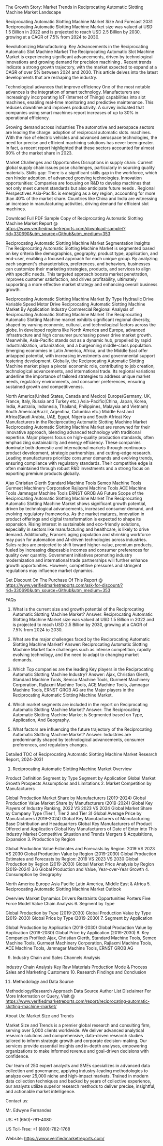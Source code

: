 The Growth Story: Market Trends in Reciprocating Automatic Slotting Machine Market Landscape


Reciprocating Automatic Slotting Machine Market Size And Forecast 2031
Reciprocating Automatic Slotting Machine Market size was valued at USD 1.5 Billion in 2022 and is projected to reach USD 2.5 Billion by 2030, growing at a CAGR of 7.5% from 2024 to 2030.

Revolutionizing Manufacturing: Key Advancements in the Reciprocating Automatic Slot Machine Market
The Reciprocating Automatic Slot Machine Market is experiencing significant advancements, driven by technological innovations and growing demand for precision machining . Recent trends indicate a strong growth trajectory, with the market expected to expand at a CAGR of over 5% between 2024 and 2030. This article delves into the latest developments that are reshaping the industry.

Technological advances that improve efficiency
One of the most notable advances is the integration of smart technology. Manufacturers are increasingly incorporating IoT (Internet of Things) capabilities into slot machines, enabling real-time monitoring and predictive maintenance. This reduces downtime and improves productivity. A survey indicated that companies using smart machines report increases of up to 30% in operational efficiency.

Growing demand across industries
The automotive and aerospace sectors are leading the charge. adoption of reciprocal automatic slots. machines. With the rise of electric vehicles and advanced aerospace technologies, the need for precise and efficient machining solutions has never been greater. In fact, a recent report highlighted that these sectors accounted for almost 60% of the market share in 2023.

Market Challenges and Opportunities
Disruptions in supply chain: Current global supply chain issues pose challenges, particularly in sourcing quality materials.
Skills gap: There is a significant skills gap in the workforce, which can hinder adoption. of advanced grooving technologies.
Innovation opportunities: Companies are focusing on R&D to develop machines that not only meet current standards but also anticipate future needs .
Regional Perspectives
Asia-Pacific is emerging as a key region, accounting for more than 40% of the market share. Countries like China and India are witnessing an increase in manufacturing activities, driving demand for efficient slot machines.

Download Full PDF Sample Copy of Reciprocating Automatic Slotting Machine Market Report @ https://www.verifiedmarketreports.com/download-sample/?rid=330690&utm_source=Github&utm_medium=353

Reciprocating Automatic Slotting Machine Market Segmentation Insights
The Reciprocating Automatic Slotting Machine Market is segmented based on key criteria like demographics, geography, product type, application, and end-user, enabling a focused approach for each unique group. By analyzing each segment's characteristics, preferences, and behaviors, businesses can customize their marketing strategies, products, and services to align with specific needs. This targeted approach boosts market penetration, improves customer satisfaction, and drives profitability, ultimately supporting a more effective market strategy and enhancing overall business growth.

Reciprocating Automatic Slotting Machine Market By Type
Hydraulic Drive
Variable Speed Motor Drive
Reciprocating Automatic Slotting Machine Market By Application
Industry
Commercial
Regional Analysis of Reciprocating Automatic Slotting Machine Market
The Reciprocating Automatic Slotting Machine market exhibits significant regional diversity, shaped by varying economic, cultural, and technological factors across the globe. In developed regions like North America and Europe, advanced infrastructure and high consumer purchasing power drive market growth. Meanwhile, Asia-Pacific stands out as a dynamic hub, propelled by rapid industrialization, urbanization, and a burgeoning middle-class population. Emerging economies in Latin America, Africa, and the Middle East offer untapped potential, with increasing investments and governmental support fostering development. Globally, the Reciprocating Automatic Slotting Machine market plays a pivotal economic role, contributing to job creation, technological advancements, and international trade. Its regional variations underline the importance of tailored strategies to address unique market needs, regulatory environments, and consumer preferences, ensuring sustained growth and competitiveness.

North America(United States, Canada and Mexico)
Europe(Germany, UK, France, Italy, Russia and Turkey etc.)
Asia-Pacific(China, Japan, Korea, India, Australia, Indonesia, Thailand, Philippines, Malaysia and Vietnam)
South America(Brazil, Argentina, Columbia etc.)
Middle East and Africa(Saudi Arabia, UAE, Egypt, Nigeria and South Africa)
Key Manufacturers in the Reciprocating Automatic Slotting Machine Market
Reciprocating Automatic Slotting Machine Market are renowned for their innovative approach, blending advanced technology with traditional expertise. Major players focus on high-quality production standards, often emphasizing sustainability and energy efficiency. These companies dominate both domestic and international markets through continuous product development, strategic partnerships, and cutting-edge research. Leading manufacturers prioritize consumer demands and evolving trends, ensuring compliance with regulatory standards. Their competitive edge is often maintained through robust R&D investments and a strong focus on exporting premium products globally.

Ajax
Christian Gierth
Standard Machine Tools
Semco Machine Tools
Gurmeet Machinery Corporation
Rajlaxmi Machine Tools
ACE Machine Tools
Jamnagar Machine Tools
ERNST GROB AG
Future Scope of the Reciprocating Automatic Slotting Machine Market
The Reciprocating Automatic Slotting Machine Market shows significant growth potential, driven by technological advancements, increased consumer demand, and evolving regulatory frameworks. As the market matures, innovation in product offerings and digital transformation is expected to shape its expansion. Rising interest in sustainable and eco-friendly solutions, especially in sectors like manufacturing and healthcare, is likely to drive demand. Additionally, France’s aging population and shrinking workforce may push for automation and AI-driven technologies across industries. Sales ratios are projected to shift toward higher-value, premium products, fueled by increasing disposable incomes and consumer preferences for quality over quantity. Government initiatives promoting industry modernization and international trade partnerships will further enhance growth opportunities. However, competitive pressures and stringent regulations may influence market dynamics.

Get Discount On The Purchase Of This Report @ https://www.verifiedmarketreports.com/ask-for-discount/?rid=330690&utm_source=Github&utm_medium=353

FAQs
1. What is the current size and growth potential of the Reciprocating Automatic Slotting Machine Market?
Answer: Reciprocating Automatic Slotting Machine Market size was valued at USD 1.5 Billion in 2022 and is projected to reach USD 2.5 Billion by 2030, growing at a CAGR of 7.5% from 2024 to 2030.

2. What are the major challenges faced by the Reciprocating Automatic Slotting Machine Market?
Answer: Reciprocating Automatic Slotting Machine Market face challenges such as intense competition, rapidly evolving technology, and the need to adapt to changing market demands.

3. Which Top companies are the leading Key players in the Reciprocating Automatic Slotting Machine Industry?
Answer: Ajax, Christian Gierth, Standard Machine Tools, Semco Machine Tools, Gurmeet Machinery Corporation, Rajlaxmi Machine Tools, ACE Machine Tools, Jamnagar Machine Tools, ERNST GROB AG are the Major players in the Reciprocating Automatic Slotting Machine Market.

4. Which market segments are included in the report on Reciprocating Automatic Slotting Machine Market?
Answer: The Reciprocating Automatic Slotting Machine Market is Segmented based on Type, Application, And Geography.

5. What factors are influencing the future trajectory of the Reciprocating Automatic Slotting Machine Market?
Answer: Industries are predominantly shaped by technological advancements, consumer preferences, and regulatory changes.

Detailed TOC of Reciprocating Automatic Slotting Machine Market Research Report, 2024-2031
1. Reciprocating Automatic Slotting Machine Market Overview

Product Definition
Segment by Type
Segment by Application
Global Market Growth Prospects
Assumptions and Limitations
2. Market Competition by Manufacturers

Global Production Market Share by Manufacturers (2019-2024)
Global Production Value Market Share by Manufacturers (2019-2024)
Global Key Players of Industry Ranking, 2022 VS 2023 VS 2024
Global Market Share by Company Type (Tier 1, Tier 2 and Tier 3)
Global Average Price by Manufacturers (2019-2024)
Global Key Manufacturers of Manufacturing Base Distribution and Headquarters
Global Key Manufacturers of Product Offered and Application
Global Key Manufacturers of Date of Enter into This Industry
Market Competitive Situation and Trends
Mergers & Acquisitions, Expansion
3. Production by Region

Global Production Value Estimates and Forecasts by Region: 2019 VS 2023 VS 2030
Global Production Value by Region (2019-2030)
Global Production Estimates and Forecasts by Region: 2019 VS 2023 VS 2030
Global Production by Region (2019-2030)
Global Market Price Analysis by Region (2019-2024) 3.6 Global Production and Value, Year-over-Year Growth
4. Consumption by Geography

North America
Europe
Asia Pacific
Latin America, Middle East & Africa
5. Reciprocating Automatic Slotting Machine Market Outlook

Overview
Market Dynamics
Drivers
Restraints
Opportunities
Porters Five Force Model
Value Chain Analysis 
6. Segment by Type

Global Production by Type (2019-2030)
Global Production Value by Type (2019-2030)
Global Price by Type (2019-2030)
7. Segment by Application

Global Production by Application (2019-2030)
Global Production Value by Application (2019-2030)
Global Price by Application (2019-2030)
8. Key Companies Profiled: Ajax, Christian Gierth, Standard Machine Tools, Semco Machine Tools, Gurmeet Machinery Corporation, Rajlaxmi Machine Tools, ACE Machine Tools, Jamnagar Machine Tools, ERNST GROB AG

9. Industry Chain and Sales Channels Analysis

Industry Chain Analysis
Key Raw Materials
Production Mode & Process
Sales and Marketing
Customers
10. Research Findings and Conclusion

11. Methodology and Data Source

Methodology/Research Approach
Data Source
Author List
Disclaimer
For More Information or Query, Visit @ https://www.verifiedmarketreports.com/report/reciprocating-automatic-slotting-machine-market/

About Us: Market Size and Trends

Market Size and Trends is a premier global research and consulting firm, serving over 5,000 clients worldwide. We deliver advanced analytical research solutions and comprehensive, data-driven research studies tailored to inform strategic growth and corporate decision-making. Our services provide essential insights and in-depth analyses, empowering organizations to make informed revenue and goal-driven decisions with confidence.

Our team of 250 expert analysts and SMEs specializes in advanced data collection and governance, applying industry-leading methodologies to analyze over 25,000 niche and high-impact markets. Trained in modern data collection techniques and backed by years of collective experience, our analysts utilize superior research methods to deliver precise, insightful, and actionable market intelligence.

Contact us:

Mr. Edwyne Fernandes

US: +1 (650)-781-4080

US Toll-Free: +1 (800)-782-1768

Website: https://www.verifiedmarketreports.com/
